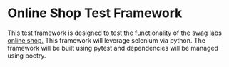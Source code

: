 # Online Shop Test Framework

This test framework is designed to test the functionality of the swag labs
[online shop.](https://www.saucedemo.com/) This framework will leverage selenium 
via python. The framework will be built using pytest and dependencies will be 
managed using poetry.